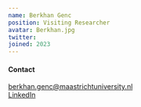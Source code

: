```yaml
---
name: Berkhan Genc
position: Visiting Researcher
avatar: Berkhan.jpg
twitter: 
joined: 2023
---
```

#### Contact
<i class="fa fa-envelope-o"></i> berkhan.genc@maastrichtuniversity.nl <br>
<a href="https://www.linkedin.com/in/berkhan-genc-a73348a3/"> <i class="fa fa-linkedin"></i> LinkedIn </a><br>
